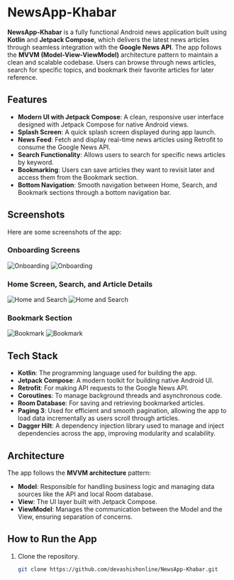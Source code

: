 # NewsApp-Khabar

**NewsApp-Khabar** is a fully functional Android news application built using **Kotlin** and **Jetpack Compose**, which delivers the latest news articles through seamless integration with the **Google News API**. The app follows the **MVVM (Model-View-ViewModel)** architecture pattern to maintain a clean and scalable codebase. Users can browse through news articles, search for specific topics, and bookmark their favorite articles for later reference.

## Features
- **Modern UI with Jetpack Compose**: A clean, responsive user interface designed with Jetpack Compose for native Android views.
- **Splash Screen**: A quick splash screen displayed during app launch.
- **News Feed**: Fetch and display real-time news articles using Retrofit to consume the Google News API.
- **Search Functionality**: Allows users to search for specific news articles by keyword.
- **Bookmarking**: Users can save articles they want to revisit later and access them from the Bookmark section.
- **Bottom Navigation**: Smooth navigation between Home, Search, and Bookmark sections through a bottom navigation bar.

## Screenshots
Here are some screenshots of the app:

### Onboarding Screens
![Onboarding]([path/to/onboarding-screens.jpg](https://github.com/devashishonline/NewsApp-Khabar/blob/master/app/Assets/262676788-0ba957e5-8b70-42d6-ab09-2cf38ba3936e.png))
![Onboarding]([path/to/onboarding-screens.jpg](https://github.com/devashishonline/NewsApp-Khabar/blob/master/app/Assets/262678744-90385dcf-a852-47c2-be23-aa243adb12e8.png))


### Home Screen, Search, and Article Details
![Home and Search]([path/to/home-search-screens.jpg](https://github.com/devashishonline/NewsApp-Khabar/blob/master/app/Assets/262676811-6dda119b-1b3f-4637-91a4-314b85eda214.png))
![Home and Search]([path/to/home-search-screens.jpg](https://github.com/devashishonline/NewsApp-Khabar/blob/master/app/Assets/262678757-63e8be30-6de8-4060-9ce2-0fa5000c95b8.png))


### Bookmark Section
![Bookmark]([path/to/bookmark-screens.jpg](https://github.com/devashishonline/NewsApp-Khabar/blob/master/app/Assets/262676840-6e7186fa-9c05-4705-b568-8326cc99c17f.jpg))
![Bookmark]([path/to/bookmark-screens.jpg](https://github.com/devashishonline/NewsApp-Khabar/blob/master/app/Assets/262678767-0382d92a-e965-4bb3-a1f4-d82c0da87f94.png))


## Tech Stack
- **Kotlin**: The programming language used for building the app.
- **Jetpack Compose**: A modern toolkit for building native Android UI.
- **Retrofit**: For making API requests to the Google News API.
- **Coroutines**: To manage background threads and asynchronous code.
- **Room Database**: For saving and retrieving bookmarked articles.
- **Paging 3**: Used for efficient and smooth pagination, allowing the app to load data incrementally as users scroll through articles.
- **Dagger Hilt**: A dependency injection library used to manage and inject dependencies across the app, improving modularity and scalability. 

## Architecture
The app follows the **MVVM architecture** pattern:
- **Model**: Responsible for handling business logic and managing data sources like the API and local Room database.
- **View**: The UI layer built with Jetpack Compose.
- **ViewModel**: Manages the communication between the Model and the View, ensuring separation of concerns.

## How to Run the App
1. Clone the repository.
   ```bash
   git clone https://github.com/devashishonline/NewsApp-Khabar.git
